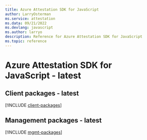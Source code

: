 ```yaml
---
title: Azure Attestation SDK for JavaScript
author: LarryOsterman
ms.service: attestation
ms.data: 09/21/2022
ms.devlang: javascript
ms.author: larryo
description: Reference for Azure Attestation SDK for JavaScript
ms.topic: reference
---
```

# Azure Attestation SDK for JavaScript - latest

## Client packages - latest
[!INCLUDE [client-packages](attestation-client-index.md)]
## Management packages - latest
[!INCLUDE [mgmt-packages](attestation-mgmt-index.md)]
